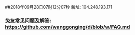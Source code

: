 ##2018年09月28日07时12分07秒 新址: 104.248.193.171
### 兔友常见问题及解答: https://github.com/wanggonging/d/blob/w/FAQ.md
